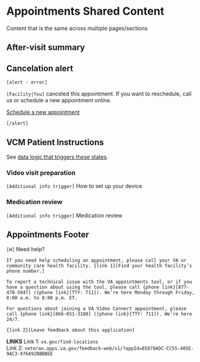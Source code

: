 # Appointments Shared Content

Content that is the same across multiple pages/sections

## After-visit summary

## Cancelation alert

`[alert - error]`

`[Facility|You]` canceled this appointment. If you want to reschedule, call us or schedule a new appointment online.

[Schedule a new appointment](https://va.gov/my-health/appointments/schedule/type-of-care)

`[/alert]`

## VCM Patient Instructions

See [data logic that triggers these states](../../appointments-reference/data-reference/data-definitions.md#instructions-prepare-for-telehealth-visit).

### Video visit preparation 

`[Additional info trigger]` How to set up your device

### Medication review

`[Additional info trigger]` Medication review

## Appointments Footer

`[H]` Need help?

```
If you need help scheduling an appointment, please call your VA or community care health facility. {link 1}[Find your health facility’s phone number.]

To report a technical issue with the VA appointments tool, or if you have a question about using the tool, please call {phone link}[877-470-5947] ({phone link}[TTY: 711]). We’re here Monday through Friday, 8:00 a.m. to 8:00 p.m. ET.

For questions about joining a VA Video Connect appointment, please call {phone link}[866-651-3180] ({phone link}[TTY: 711]). We’re here 24/7.

{link 2}[Leave feedback about this application]
```

**LINKS**
Link 1: `va.gov/find-locations`   
Link 2: `veteran.apps.va.gov/feedback-web/v1/?appId=85870ADC-CC55-405E-9AC3-976A92BBBBEE`